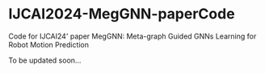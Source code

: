 # IJCAI2024-MegGNN-paperCode
Code for IJCAI24' paper MegGNN: Meta-graph Guided GNNs Learning for Robot Motion Prediction

To be updated soon...
